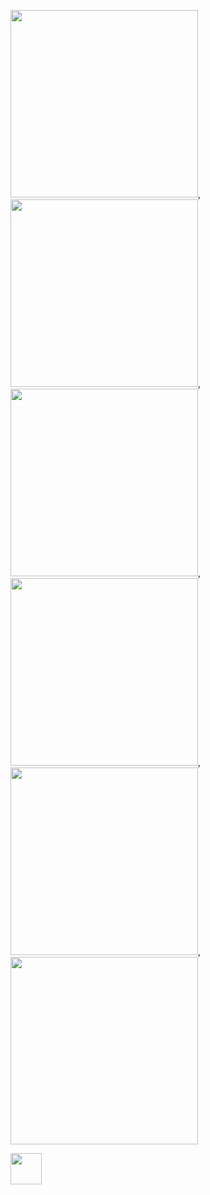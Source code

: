 <img src="https://user-images.githubusercontent.com/106425118/173779936-cd9fabad-2bff-42bd-80a9-15cae3b948f9.png" width="300">, <img src="https://user-images.githubusercontent.com/106425118/173781287-5b0d46ff-9ab6-46b4-bfd0-59a9d1882b9a.png" width="300">, <img src="https://user-images.githubusercontent.com/106425118/173782228-ca7676e0-f6fe-4ca4-a8f2-a3d3f361cc54.png" width="300">, <img src="https://user-images.githubusercontent.com/106425118/173781726-c5f2338b-e2fb-4320-903c-201f4550c128.png" width="300">, <img src="https://user-images.githubusercontent.com/106425118/173782620-b1bde6e8-907c-490c-b9a7-42b04908303e.png" width="300">, <img src="https://user-images.githubusercontent.com/106425118/173782764-b53f3d34-d7e2-4f16-bd6b-81ad7f813238.png" width="300">



<img src="https://user-images.githubusercontent.com/106425118/173783057-bad35370-e71d-4428-944b-41d199b1cf51.png" height="50">
